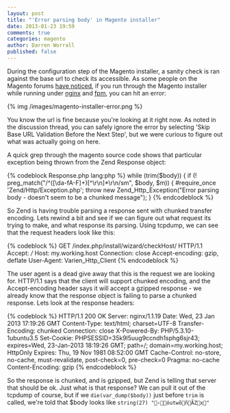 ```yaml
---
layout: post
title: "'Error parsing body' in Magento installer"
date: 2013-01-23 19:59
comments: true
categories: magento
author: Darren Worrall
published: false
---
```


During the configuration step of the Magento installer, a sanity check is ran against the base url to check its accessible. As some people on the Magento forums [have noticed][forum-post], if you run through the Magento installer while running under [nginx][nginx] and [fpm][fpm], you can hit an error:

{% img /images/magento-installer-error.png %}

You know the url is fine because you're looking at it right now. As noted in the discussion thread, you can safely ignore the error by selecting 'Skip Base URL Validation Before the Next Step', but we were curious to figure out what was actually going on here.

A quick grep through the magento source code shows that particular exception being thrown from the Zend Response object:

{% codeblock Response.php lang:php %}
while (trim($body)) {
    if (! preg_match("/^([\da-fA-F]+)[^\r\n]*\r\n/sm", $body, $m)) {
        #require_once 'Zend/Http/Exception.php';
        throw new Zend_Http_Exception("Error parsing body - doesn't seem to be a chunked message");
}
{% endcodeblock %}

So Zend is having trouble parsing a response sent with chunked transfer encoding. Lets rewind a bit and see if we can figure out what request its trying to make, and what response its parsing. Using tcpdump, we can see that the request headers look like this:

{% codeblock %}
GET /index.php/install/wizard/checkHost/ HTTP/1.1
Accept: */*
Host: my.working.host
Connection: close
Accept-encoding: gzip, deflate
User-Agent: Varien_Http_Client
{% endcodeblock %}

The user agent is a dead give away that this is the request we are looking for. HTTP/1.1 says that the client will support chunked encoding, and the Accept-encoding header says it will accept a gzipped response - we already know that the response object is failing to parse a chunked response. Lets look at the response headers:

{% codeblock %}
HTTP/1.1 200 OK
Server: nginx/1.1.19
Date: Wed, 23 Jan 2013 17:19:26 GMT
Content-Type: text/html; charset=UTF-8
Transfer-Encoding: chunked
Connection: close
X-Powered-By: PHP/5.3.10-1ubuntu3.5
Set-Cookie: PHPSESSID=35k9l5uug9ccndh1sphg6sjr43; expires=Wed, 23-Jan-2013 18:19:26 GMT; path=/; domain=my.working.host; HttpOnly
Expires: Thu, 19 Nov 1981 08:52:00 GMT
Cache-Control: no-store, no-cache, must-revalidate, post-check=0, pre-check=0
Pragma: no-cache
Content-Encoding: gzip
{% endcodeblock %}

So the response is chunked, and is gzipped, but Zend is telling that server that should be ok. Just what is that response? We can pull it out of the tcpdump of course, but if we `die(var_dump($body))` just before `trim` is called, we're told that $body looks like `string(27) "‹óutwõñÃZx"`


[forum-post]:http://www.magentocommerce.com/boards/26245/viewthread/280993
[nginx]:http://nginx.org/
[fpm]:http://php.net/manual/en/install.fpm.php
